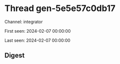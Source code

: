 # Thread gen-5e5e57c0db17
Channel: integrator

First seen: 2024-02-07 00:00:00

Last seen: 2024-02-07 00:00:00

## Digest


